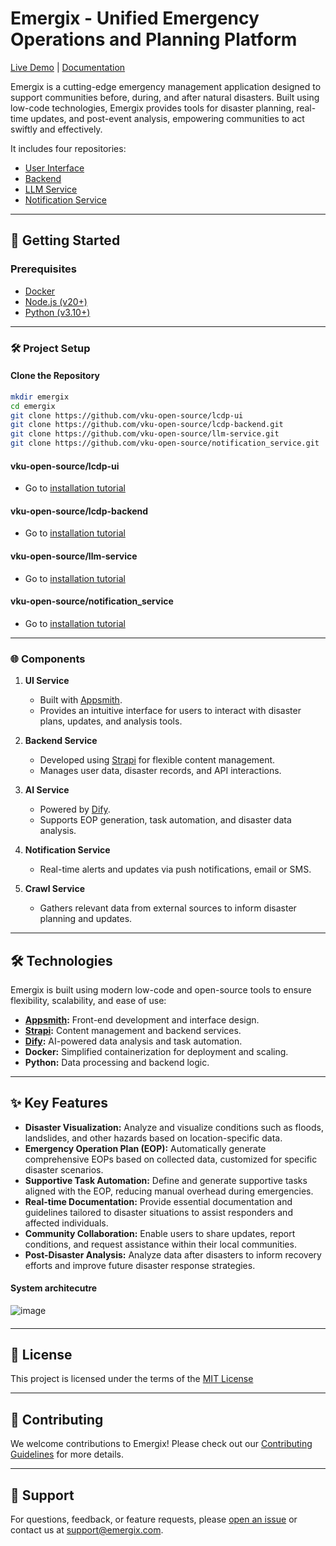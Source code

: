 # Emergix - Unified Emergency Operations and Planning Platform

[Live Demo](#) | [Documentation](#)  

Emergix is a cutting-edge emergency management application designed to support communities before, during, and after natural disasters. Built using low-code technologies, Emergix provides tools for disaster planning, real-time updates, and post-event analysis, empowering communities to act swiftly and effectively.

It includes four repositories:
- [User Interface](https://github.com/vku-open-source/lcdp-ui)
- [Backend](https://github.com/vku-open-source/lcdp-backend)
- [LLM Service](https://github.com/vku-open-source/llm-service)
- [Notification Service](https://github.com/vku-open-source/notification_service)


---

## 🚀 Getting Started  

### Prerequisites  
- [Docker](https://docs.docker.com/get-docker/)  
- [Node.js (v20+)](https://nodejs.org/)  
- [Python (v3.10+)](https://www.python.org/downloads/)  

---

### 🛠️ Project Setup  

#### Clone the Repository  
```bash  
mkdir emergix  
cd emergix  
git clone https://github.com/vku-open-source/lcdp-ui
git clone https://github.com/vku-open-source/lcdp-backend.git  
git clone https://github.com/vku-open-source/llm-service.git  
git clone https://github.com/vku-open-source/notification_service.git
```

#### vku-open-source/lcdp-ui

- Go to [installation tutorial](https://github.com/vku-open-source/lcdp-ui#installation)

#### vku-open-source/lcdp-backend

- Go to [installation tutorial](https://github.com/vku-open-source/lcdp-backend#installation) 


#### vku-open-source/llm-service

- Go to [installation tutorial](https://github.com/vku-open-source/llm-service#installation) 

#### vku-open-source/notification_service

- Go to [installation tutorial](https://github.com/vku-open-source/notification_service#installation)

<!-- #### Set Up the Environment  

Each module (UI, backend, AI service, etc.) has its own `.env` file for configuration. Refer to the `.env.example` files provided in each repository and adjust them as needed.   -->

---

### 🌐 Components  

1. **UI Service**  
   - Built with [Appsmith](https://www.appsmith.com/).  
   - Provides an intuitive interface for users to interact with disaster plans, updates, and analysis tools.  

2. **Backend Service**  
   - Developed using [Strapi](https://strapi.io/) for flexible content management.  
   - Manages user data, disaster records, and API interactions.  

3. **AI Service**  
   - Powered by [Dify](https://dify.ai/).  
   - Supports EOP generation, task automation, and disaster data analysis.  

4. **Notification Service**  
   - Real-time alerts and updates via push notifications, email or SMS.  

5. **Crawl Service**  
   - Gathers relevant data from external sources to inform disaster planning and updates.  


---

## 🛠️ Technologies  

Emergix is built using modern low-code and open-source tools to ensure flexibility, scalability, and ease of use:  

- **[Appsmith](https://www.appsmith.com/):** Front-end development and interface design.  
- **[Strapi](https://strapi.io/):** Content management and backend services.  
- **[Dify](https://dify.ai/):** AI-powered data analysis and task automation.  
- **Docker:** Simplified containerization for deployment and scaling.  
- **Python:** Data processing and backend logic.  

---

## ✨ Key Features  

- **Disaster Visualization:** Analyze and visualize conditions such as floods, landslides, and other hazards based on location-specific data.  
- **Emergency Operation Plan (EOP):** Automatically generate comprehensive EOPs based on collected data, customized for specific disaster scenarios.  
- **Supportive Task Automation:** Define and generate supportive tasks aligned with the EOP, reducing manual overhead during emergencies.  
- **Real-time Documentation:** Provide essential documentation and guidelines tailored to disaster situations to assist responders and affected individuals.  
- **Community Collaboration:** Enable users to share updates, report conditions, and request assistance within their local communities.  
- **Post-Disaster Analysis:** Analyze data after disasters to inform recovery efforts and improve future disaster response strategies.  

#### System architecutre

![image](https://github.com/user-attachments/assets/89c43480-73a3-4a55-a9d9-8d911b019109)

#### 


<!-- ---

## 🐳 Deployment  

All services can be deployed using Docker Compose.  

### Run Services Locally  

\`\`\`bash  
docker compose up -d --build  
\`\`\`  

### Stopping Services  

\`\`\`bash  
docker compose down  
\`\`\`  
 -->
---

## 📜 License  

This project is licensed under the terms of the [MIT License](LICENSE) 

---

## 🤝 Contributing  

We welcome contributions to Emergix! Please check out our [Contributing Guidelines](CONTRIBUTING.md) for more details.  

---

## 📧 Support  

For questions, feedback, or feature requests, please [open an issue](https://github.com/<your-org>/emergix/issues) or contact us at [support@emergix.com](mailto:support@emergix.com).  
